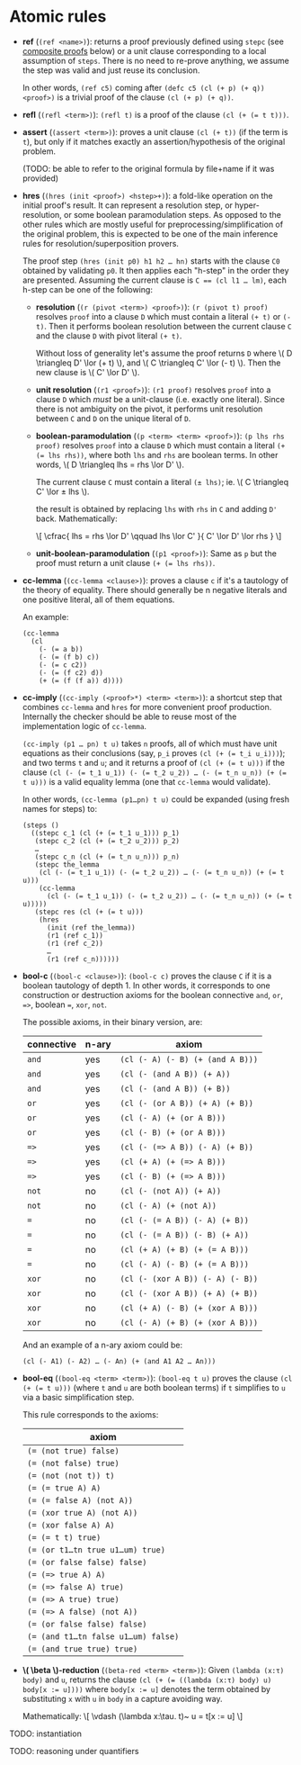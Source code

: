 # Atomic rules

- **ref** (`(ref <name>)`): returns a proof previously defined using `stepc`
  (see [composite proofs](#composite-proofs) below) or a unit clause
  corresponding to a local assumption of `steps`.
  There is no need to re-prove anything, we assume the step was valid and
  just reuse its conclusion.

  In other words, `(ref c5)` coming after `(defc c5 (cl (+ p) (+ q)) <proof>)`
  is a trivial proof of the clause `(cl (+ p) (+ q))`.

- **refl** (`(refl <term>)`): `(refl t)` is a proof of the
  clause `(cl (+ (= t t)))`.

- **assert** (`(assert <term>)`): proves a unit clause `(cl (+ t))` (if
  the term is `t`), but only if it matches exactly
  an assertion/hypothesis of the original problem.

  (TODO: be able to refer to the original formula by file+name if it was provided)

- **hres** (`(hres (init <proof>) <hstep>+)`): a fold-like operation on the
  initial proof's result. It can represent a resolution step, or hyper-resolution,
  or some boolean paramodulation steps. As opposed to the other rules which
  are mostly useful for preprocessing/simplification of the original problem,
  this is expected to be one of the main inference rules
  for resolution/superposition provers.

  The proof step `(hres (init p0) h1 h2 … hn)` starts with the clause
  `C0` obtained by validating `p0`. It then applies each "h-step" in the order
  they are presented. Assuming the current clause is `C == (cl l1 … lm)`,
  each h-step can be one of the following:

  * **resolution** (`(r (pivot <term>) <proof>)`): `(r (pivot t) proof)`
    resolves `proof` into a clause `D` which must contain a literal
    `(+ t)` or `(- t)`. Then it performs boolean resolution between
    the current clause `C` and the clause `D` with pivot literal `(+ t)`.

    Without loss of generality let's assume the proof returns `D`
    where \\( D \triangleq D' \lor (+ t) \\), and \\( C \triangleq C' \lor (- t) \\).
    Then the new clause is \\( C' \lor D' \\).

  * **unit resolution** (`(r1 <proof>)`): `(r1 proof)` resolves `proof` into a clause `D`
    which _must_ be a unit-clause (i.e. exactly one literal).
    Since there is not ambiguity on the pivot, it performs unit resolution
    between `C` and `D` on the unique literal of `D`.

  * **boolean-paramodulation** (`(p <term> <term> <proof>)`):
    `(p lhs rhs proof)` resolves `proof` into a clause
    `D` which must contain a literal `(+ (= lhs rhs))`, where both
    `lhs` and `rhs` are boolean terms.
    In other words, \\( D \triangleq lhs = rhs \lor D' \\).

    The current clause `C` must contain a literal `(± lhs)`;
    ie. \\( C \triangleq C' \lor ± lhs \\).

    the result is obtained by replacing `lhs` with `rhs` in `C` and
    adding `D'` back. Mathematically:

    \\[
      \cfrac{
        lhs = rhs \lor D'
        \qquad
        lhs \lor C'
        }{
          C' \lor D' \lor rhs
        }
    \\]

  * **unit-boolean-paramodulation** (`(p1 <proof>)`):
    Same as `p` but the proof must return a unit clause `(+ (= lhs rhs))`.

- **cc-lemma** (`(cc-lemma <clause>)`): proves a clause `c` if it's a
  tautology of the theory of equality. There should generally be
  n negative literals and one positive literal, all of them equations.

  An example:

  ```
  (cc-lemma
    (cl
      (- (= a b))
      (- (= (f b) c))
      (- (= c c2))
      (- (= (f c2) d))
      (+ (= (f (f a)) d))))
  ```

- **cc-imply** (`(cc-imply (<proof>*) <term> <term>)`): a shortcut step
  that combines `cc-lemma` and `hres` for more convenient proof production.
  Internally the checker should be able to reuse most of the implementation
  logic of `cc-lemma`.

  `(cc-imply (p1 … pn) t u)` takes `n` proofs, all of which must have
  unit equations as their conclusions (say, `p_i` proves `(cl (+ (= t_i u_i)))`);
  and two terms `t` and `u`;
  and it returns a proof of `(cl (+ (= t u)))` if
  the clause `(cl (- (= t_1 u_1)) (- (= t_2 u_2)) … (- (= t_n u_n)) (+ (= t u)))`
  is a valid equality lemma (one that `cc-lemma` would validate).

  In other words, `(cc-lemma (p1…pn) t u)`
  could be expanded (using fresh names for steps) to:

  ```
  (steps ()
    ((stepc c_1 (cl (+ (= t_1 u_1))) p_1)
     (stepc c_2 (cl (+ (= t_2 u_2))) p_2)
     …
     (stepc c_n (cl (+ (= t_n u_n))) p_n)
     (stepc the_lemma
      (cl (- (= t_1 u_1)) (- (= t_2 u_2)) … (- (= t_n u_n)) (+ (= t u)))
      (cc-lemma
        (cl (- (= t_1 u_1)) (- (= t_2 u_2)) … (- (= t_n u_n)) (+ (= t u)))))
     (stepc res (cl (+ (= t u)))
      (hres
        (init (ref the_lemma))
        (r1 (ref c_1))
        (r1 (ref c_2))
        …
        (r1 (ref c_n))))))
  ```

- **bool-c** (`(bool-c <clause>)`): `(bool-c c)` proves the clause `C` if
  it is a boolean tautology of depth 1. In other words, it corresponds to one
  construction or destruction axioms for the boolean connective
  `and`, `or`, `=>`, boolean `=`, `xor`, `not`.

  The possible axioms, in their binary version, are:

  | connective | n-ary | axiom |
  |--------|-----|--|
  |  `and` |  yes | `(cl (- A) (- B) (+ (and A B)))` |
  |  `and` |  yes | `(cl (- (and A B)) (+ A))` |
  |  `and` |  yes | `(cl (- (and A B)) (+ B))` |
  |  `or` |  yes | `(cl (- (or A B)) (+ A) (+ B))` |
  |  `or` |  yes | `(cl (- A) (+ (or A B)))` |
  |  `or` |  yes | `(cl (- B) (+ (or A B)))` |
  |  `=>` |  yes | `(cl (- (=> A B)) (- A) (+ B))` |
  |  `=>` |  yes | `(cl (+ A) (+ (=> A B)))` |
  |  `=>` |  yes | `(cl (- B) (+ (=> A B)))` |
  | `not` | no | `(cl (- (not A)) (+ A))` |
  | `not` | no | `(cl (- A) (+ (not A))` |
  |  `=` |  no | `(cl (- (= A B)) (- A) (+ B))` |
  |  `=` |  no | `(cl (- (= A B)) (- B) (+ A))` |
  |  `=` |  no | `(cl (+ A) (+ B) (+ (= A B)))` |
  |  `=` |  no | `(cl (- A) (- B) (+ (= A B)))` |
  |  `xor` |  no | `(cl (- (xor A B)) (- A) (- B))` |
  |  `xor` |  no | `(cl (- (xor A B)) (+ A) (+ B))` |
  |  `xor` |  no | `(cl (+ A) (- B) (+ (xor A B)))` |
  |  `xor` |  no | `(cl (- A) (+ B) (+ (xor A B)))` |

  And an example of a n-ary axiom could be:

  ```
  (cl (- A1) (- A2) … (- An) (+ (and A1 A2 … An)))
  ```

- **bool-eq** (`(bool-eq <term> <term>)`): `(bool-eq t u)` proves
  the clause `(cl (+ (= t u)))` (where `t` and `u` are both boolean terms)
  if `t` simplifies to `u` via a basic simplification step.

  This rule corresponds to the axioms:

  | axiom |
  |-----|
  | `(= (not true) false)` |
  | `(= (not false) true)` |
  | `(= (not (not t)) t)` |
  | `(= (= true A) A)` |
  | `(= (= false A) (not A))` |
  | `(= (xor true A) (not A))` |
  | `(= (xor false A) A)` |
  | `(= (= t t) true)` |
  | `(= (or t1…tn true u1…um) true)` |
  | `(= (or false false) false)` |
  | `(= (=> true A) A)` |
  | `(= (=> false A) true)` |
  | `(= (=> A true) true)` |
  | `(= (=> A false) (not A))` |
  | `(= (or false false) false)` |
  | `(= (and t1…tn false u1…um) false)` |
  | `(= (and true true) true)` |

- **\\( \beta \\)-reduction** (`(beta-red <term> <term>)`):
  Given `(lambda (x:τ) body)` and `u`, returns the clause
  `(cl (+ (= ((lambda (x:τ) body) u) body[x := u])))`
  where `body[x := u]` denotes the term obtained by substituting `x` with `u`
  in `body` in a capture avoiding way.

  Mathematically:
  \\[
    \vdash (\lambda x:\tau. t)~ u = t[x := u]
  \\]

<!-- TODO? or unecessary?
- **\\( \eta \\)-expansion** (`(eta-exp <term>)`):
  Given a term `t` of arrow type `a → b`, returns the lemma
  `(cl (+ (= t ((lambda (x:a) t) x))))` for a variable `x` of type `a`.

  Mathematically:
  \\[
    (\lambda x:\tau. t)~ x = t
  \\]
  -->


TODO: instantiation

TODO: reasoning under quantifiers

